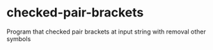 # checked-pair-brackets
Program that checked pair brackets at input string with removal other symbols
